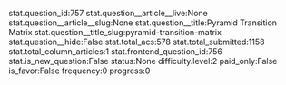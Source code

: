 stat.question_id:757
stat.question__article__live:None
stat.question__article__slug:None
stat.question__title:Pyramid Transition Matrix
stat.question__title_slug:pyramid-transition-matrix
stat.question__hide:False
stat.total_acs:578
stat.total_submitted:1158
stat.total_column_articles:1
stat.frontend_question_id:756
stat.is_new_question:False
status:None
difficulty.level:2
paid_only:False
is_favor:False
frequency:0
progress:0

